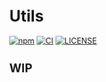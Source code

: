 # Utils

[![npm](https://img.shields.io/npm/v/@bernankez/utils?color=green&label=npm)](https://www.npmjs.com/package/@bernankez/utils)
[![CI](https://github.com/Bernankez/utils/workflows/CI/badge.svg)](https://github.com/Bernankez/utils/actions)
[![LICENSE](https://shields.io/github/license/Bernankez/utils)](https://github.com/Bernankez/utils/blob/master/LICENSE)

## WIP
